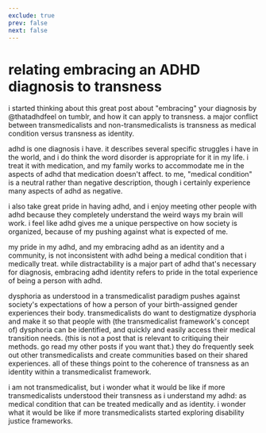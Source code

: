 ```yaml
---
exclude: true
prev: false
next: false
---
```

# relating embracing an ADHD diagnosis to transness

i started thinking about this great post about "embracing" your diagnosis by @thatadhdfeel on tumblr, and how it can apply to transness. a major conflict between transmedicalists and non-transmedicalists is transness as medical condition versus transness as identity.

adhd is one diagnosis i have. it describes several specific struggles i have in the world, and i do think the word disorder is appropriate for it in my life. i treat it with medication, and my family works to  accommodate me in the aspects of adhd that medication doesn't affect. to me, "medical condition" is a neutral rather than negative description, though i certainly experience many aspects of adhd as negative.

i also take great pride in having adhd, and i enjoy meeting other people with adhd because they completely understand the weird ways my brain will work. i feel like adhd gives me a unique perspective on how society is organized, because of my pushing against what is expected of me.

my pride in my adhd, and my embracing adhd as an identity and a community, is not inconsistent with adhd being a medical condition that i medically treat. while distractability is a major part of adhd that's necessary for diagnosis, embracing adhd identity refers to pride in the total experience of being a person with adhd.

dysphoria as understood in a transmedicalist paradigm pushes against society's expectations of how a person of your birth-assigned gender experiences their body. transmedicalists do want to destigmatize dysphoria and make it so that people with (the transmedicalist framework's concept of) dysphoria can be identified, and quickly and easily access their medical transition needs. (this is not a post that is relevant to critiquing their methods. go read my other posts if you want that.) they do frequently seek out other transmedicalists and create communities based on their shared experiences. all of these things point to the coherence of transness as an identity within a transmedicalist framework.

i am not transmedicalist, but i wonder what it would be like if more transmedicalists understood their transness as i understand my adhd: as medical condition that can be treated medically and as identity. i wonder what it would be like if more transmedicalists started exploring disability justice frameworks.
